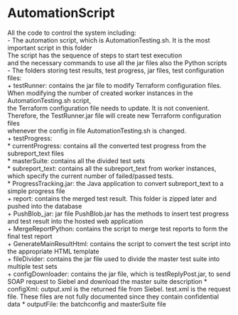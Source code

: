 # AutomationScript
All the code to control the system including:  
    - The automation script, which is AutomationTesting.sh. It is the most important script in this folder  
      The script has the sequence of steps to start test execution  
      and the necessary commands to use all the jar files  also the Python scripts
    - The folders storing test results, test progress, jar files, test configuration files:  
        + testRunner: contains the jar file to modify Terraform configuration files.  
                      When modifying the number of created worker instances in the AutomationTesting.sh script,  
                      the Terraform configuration file needs to update. It is not convenient.  
                      Therefore, the TestRunner.jar file will create new Terraform configuration files  
                      whenever the config in file AutomationTesting.sh is changed.  
        + testProgress:  
            * currentProgress: contains all the converted test progress from the subreport_text files  
            * masterSuite: contains all the divided test sets  
            * subreport_text: contains all the subreport_text from worker instances, which specify the current number of failed/passed tests.  
            * ProgressTracking.jar: the Java application to convert subreport_text to a simple progress file  
        + report: contains the merged test result. This folder is zipped later and pushed into the database  
        + PushBlob_jar: jar file PushBlob.jar has the methods to insert test progress and test result into the hosted web application  
        + MergeReportPython: contains the script to merge test reports to form the final test report  
        + GenerateMainResultHtml: contains the script to convert the test script into the appropriate HTML template  
        + fileDivider: contains the jar file used to divide the master test suite into multiple test sets  
        + configDownloader: contains the jar file, which is testReplyPost.jar, to send SOAP request to Siebel and download the master suite description
            * configXml: output.xml is the returned file from Siebel. test.xml is the request file. 
                         These files are not fully documented since they contain confidential data
            * outputFile: the batchconfig and masterSuite file
